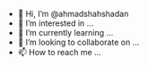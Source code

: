 - 👋 Hi, I’m @ahmadshahshadan
- 👀 I’m interested in ...
- 🌱 I’m currently learning ...
- 💞️ I’m looking to collaborate on ...
- 📫 How to reach me ...
      
<!---
ahmadshahshadan/ahmadshahshadan is a ✨ special ✨ repository because its `README.md` (this file) appears on your GitHub profile.
You can click the Preview link to take a look at your changes.
--->
